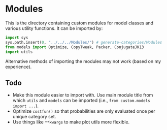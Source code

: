 # Modules

This is the directory containing custom modules for model classes and various utility functions. It can be imported by:

```python
import sys
sys.path.insert(0, "../../../Modules/") # generate-categories/Modules
from models import Optimize, CopyTweak, Packer, ConjugateJK13
import utils
```

Alternative methods of importing the modules may not work (based on my experience).

## Todo

- Make this module easier to import with. Use main module title from which `utils` and `models` can be imported (i.e., `from custom.models import ...`).
- Optimize `costfun()` so that probabilities are only evaluated once per unique category set.
- Use things like `**kwargs` to make plot utils more flexible.